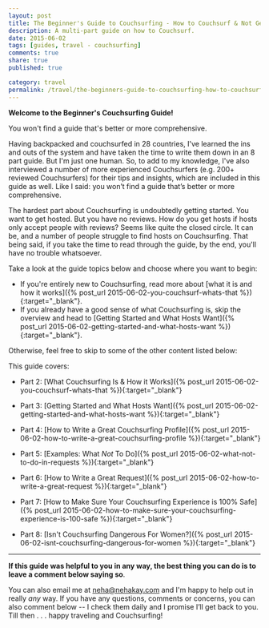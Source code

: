 ```yaml
---
layout: post
title: The Beginner's Guide to Couchsurfing - How to Couchsurf & Not Get Killed
description: A multi-part guide on how to Couchsurf.
date: 2015-06-02
tags: [guides, travel - couchsurfing]
comments: true
share: true
published: true

category: travel
permalink: /travel/the-beginners-guide-to-couchsurfing-how-to-couchsurf/
---
```


__Welcome to the Beginner's Couchsurfing Guide!__

You won't find a guide that's better or more comprehensive. 

Having backpacked and couchsurfed in 28 countries, I've learned the ins and outs of the system and have taken the time to write them down in an 8 part guide. But I'm just one human. So, to add to my knowledge, I've also interviewed a number of more experienced Couchsurfers (e.g. 200+ reviewed Couchsurfers) for their tips and insights, which are included in this guide as well. Like I said: you won’t find a guide that’s better or more comprehensive.

The hardest part about Couchsurfing is undoubtedly getting started. You want to get hosted. But you have no reviews. How do you get hosts if hosts only accept people with reviews? Seems like quite the closed circle. It can be, and a number of people struggle to find hosts on Couchsurfing. That being said, if you take the time to read through the guide, by the end, you'll have no trouble whatsoever.

Take a look at the guide topics below and choose where you want to begin:

* If you're entirely new to Couchsurfing, read more about [what it is and how it works]({% post_url 2015-06-02-you-couchsurf-whats-that %}){:target="_blank"}. 
* If you already have a good sense of what Couchsurfing is, skip the overview and head to [Getting Started and What Hosts Want]({% post_url 2015-06-02-getting-started-and-what-hosts-want %}){:target="_blank"}. 

Otherwise, feel free to skip to some of the other content listed below:

This guide covers: 

* Part 2: [What Couchsurfing Is & How it Works]({% post_url 2015-06-02-you-couchsurf-whats-that %}){:target="_blank"}

* Part 3: [Getting Started and What Hosts Want]({% post_url 2015-06-02-getting-started-and-what-hosts-want %}){:target="_blank"}

* Part 4: [How to Write a Great Couchsurfing Profile]({% post_url 2015-06-02-how-to-write-a-great-couchsurfing-profile %}){:target="_blank"}

* Part 5: [Examples: What *Not* To Do]({% post_url 2015-06-02-what-not-to-do-in-requests %}){:target="_blank"}

* Part 6: [How to Write a Great Request]({% post_url 2015-06-02-how-to-write-a-great-request %}){:target="_blank"}

* Part 7: [How to Make Sure Your Couchsurfing Experience is 100% Safe]({% post_url 2015-06-02-how-to-make-sure-your-couchsurfing-experience-is-100-safe %}){:target="_blank"}

* Part 8: [Isn't Couchsurfing Dangerous For Women?]({% post_url 2015-06-02-isnt-couchsurfing-dangerous-for-women %}){:target="_blank"}

------

__If this guide was helpful to you in any way, the best thing you can do is to leave a comment below saying so__. 

You can also email me at [neha@nehakay.com](mailto:neha@nehakay.com) and I'm happy to help out in really _any_ way. If you have any questions, comments or concerns, you can also comment below -- I check them daily and I promise I’ll get back to you. Till then . . . happy traveling and Couchsurfing!